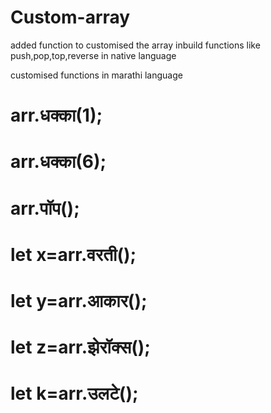 # Custom-array
added function to customised the array inbuild functions like push,pop,top,reverse in native language

customised functions in marathi language

#  arr.धक्का(1);
#  arr.धक्का(6);
#  arr.पॉप();
#  let x=arr.वरती(); 
#  let y=arr.आकार();
#  let z=arr.झेरॉक्स();
#  let k=arr.उलटे();
